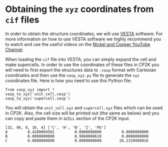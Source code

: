# Obtaining the `xyz` coordinates from `cif` files

In order to obtain the structure coordinates, we will use [VESTA](https://jp-minerals.org/vesta/en/) software. For more information on how to use VESTA software we highly 
recommend you to watch and use the useful videos on the [Nickel and Copper YouTube Channel](https://www.youtube.com/channel/UCmOHJtv6B2IFqzGpJakANeg).

When loading the `cif` file into VESTA, you can simply expand the cell and make supercells. In order to use the coordinates of these files in CP2K you will need to first export
the structures data to `.vasp` format with Cartesian coordinates and then use the `vasp_xyz.py` file to generate the `xyz` coordinates file. Here is how you need to use this
Python file:
```
from vasp_xyz import *
vasp_to_xyz('unit_cell.vasp')
vasp_to_xyz('supercell.vasp')
```
You will obtain the `unit_cell.xyz` and `supercell.xyz` files which can be used in CP2K. Also, the cell size will be printed out (the same as below) and you can copy and
paste them in `&CELL` section of the CP2K input.
```
[32, 96, 8, 16, 4] ['C', 'H', 'N', 'I', 'Pb']
A         8.4280004501         0.0000000000         0.0000000000
B         0.0000000000         8.9860000610         0.0000000000
C         0.0000000000         0.0000000000        26.2329998016
```

